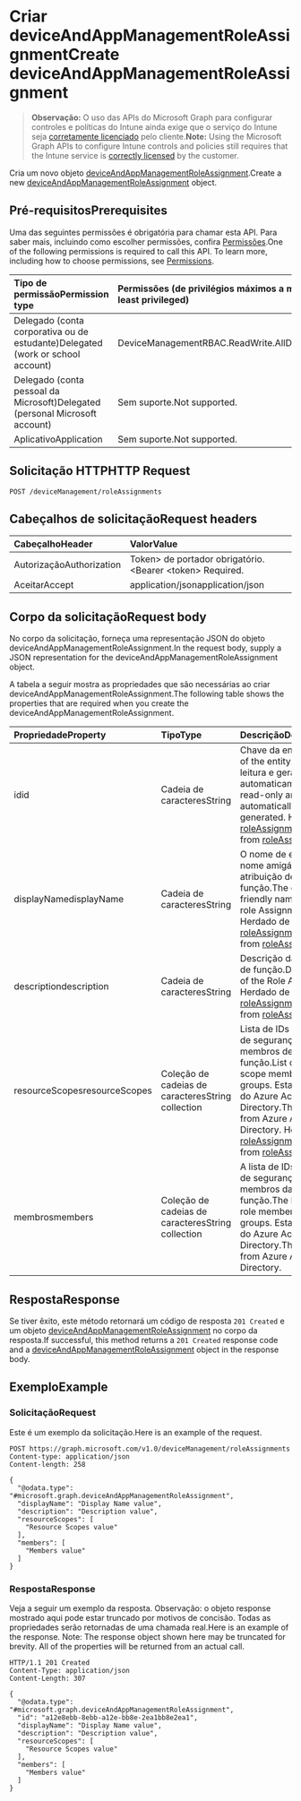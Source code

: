 # <a name="create-deviceandappmanagementroleassignment"></a><span data-ttu-id="56fb9-101">Criar deviceAndAppManagementRoleAssignment</span><span class="sxs-lookup"><span data-stu-id="56fb9-101">Create deviceAndAppManagementRoleAssignment</span></span>

> <span data-ttu-id="56fb9-102">**Observação:** O uso das APIs do Microsoft Graph para configurar controles e políticas do Intune ainda exige que o serviço do Intune seja [corretamente licenciado](https://go.microsoft.com/fwlink/?linkid=839381) pelo cliente.</span><span class="sxs-lookup"><span data-stu-id="56fb9-102">**Note:** Using the Microsoft Graph APIs to configure Intune controls and policies still requires that the Intune service is [correctly licensed](https://go.microsoft.com/fwlink/?linkid=839381) by the customer.</span></span>

<span data-ttu-id="56fb9-103">Cria um novo objeto [deviceAndAppManagementRoleAssignment](../resources/intune_rbac_deviceandappmanagementroleassignment.md).</span><span class="sxs-lookup"><span data-stu-id="56fb9-103">Create a new [deviceAndAppManagementRoleAssignment](../resources/intune_rbac_deviceandappmanagementroleassignment.md) object.</span></span>
## <a name="prerequisites"></a><span data-ttu-id="56fb9-104">Pré-requisitos</span><span class="sxs-lookup"><span data-stu-id="56fb9-104">Prerequisites</span></span>
<span data-ttu-id="56fb9-p101">Uma das seguintes permissões é obrigatória para chamar esta API. Para saber mais, incluindo como escolher permissões, confira [Permissões](../../../concepts/permissions_reference.md).</span><span class="sxs-lookup"><span data-stu-id="56fb9-p101">One of the following permissions is required to call this API. To learn more, including how to choose permissions, see [Permissions](../../../concepts/permissions_reference.md).</span></span>

|<span data-ttu-id="56fb9-107">Tipo de permissão</span><span class="sxs-lookup"><span data-stu-id="56fb9-107">Permission type</span></span>|<span data-ttu-id="56fb9-108">Permissões (de privilégios máximos a mínimos)</span><span class="sxs-lookup"><span data-stu-id="56fb9-108">Permissions (from most to least privileged)</span></span>|
|:---|:---|
|<span data-ttu-id="56fb9-109">Delegado (conta corporativa ou de estudante)</span><span class="sxs-lookup"><span data-stu-id="56fb9-109">Delegated (work or school account)</span></span>|<span data-ttu-id="56fb9-110">DeviceManagementRBAC.ReadWrite.All</span><span class="sxs-lookup"><span data-stu-id="56fb9-110">DeviceManagementRBAC.ReadWrite.All</span></span>|
|<span data-ttu-id="56fb9-111">Delegado (conta pessoal da Microsoft)</span><span class="sxs-lookup"><span data-stu-id="56fb9-111">Delegated (personal Microsoft account)</span></span>|<span data-ttu-id="56fb9-112">Sem suporte.</span><span class="sxs-lookup"><span data-stu-id="56fb9-112">Not supported.</span></span>|
|<span data-ttu-id="56fb9-113">Aplicativo</span><span class="sxs-lookup"><span data-stu-id="56fb9-113">Application</span></span>|<span data-ttu-id="56fb9-114">Sem suporte.</span><span class="sxs-lookup"><span data-stu-id="56fb9-114">Not supported.</span></span>|

## <a name="http-request"></a><span data-ttu-id="56fb9-115">Solicitação HTTP</span><span class="sxs-lookup"><span data-stu-id="56fb9-115">HTTP Request</span></span>
<!-- {
  "blockType": "ignored"
}
-->
``` http
POST /deviceManagement/roleAssignments
```

## <a name="request-headers"></a><span data-ttu-id="56fb9-116">Cabeçalhos de solicitação</span><span class="sxs-lookup"><span data-stu-id="56fb9-116">Request headers</span></span>
|<span data-ttu-id="56fb9-117">Cabeçalho</span><span class="sxs-lookup"><span data-stu-id="56fb9-117">Header</span></span>|<span data-ttu-id="56fb9-118">Valor</span><span class="sxs-lookup"><span data-stu-id="56fb9-118">Value</span></span>|
|:---|:---|
|<span data-ttu-id="56fb9-119">Autorização</span><span class="sxs-lookup"><span data-stu-id="56fb9-119">Authorization</span></span>|<span data-ttu-id="56fb9-120">Token&gt; de portador obrigatório.&lt;</span><span class="sxs-lookup"><span data-stu-id="56fb9-120">Bearer &lt;token&gt; Required.</span></span>|
|<span data-ttu-id="56fb9-121">Aceitar</span><span class="sxs-lookup"><span data-stu-id="56fb9-121">Accept</span></span>|<span data-ttu-id="56fb9-122">application/json</span><span class="sxs-lookup"><span data-stu-id="56fb9-122">application/json</span></span>|

## <a name="request-body"></a><span data-ttu-id="56fb9-123">Corpo da solicitação</span><span class="sxs-lookup"><span data-stu-id="56fb9-123">Request body</span></span>
<span data-ttu-id="56fb9-124">No corpo da solicitação, forneça uma representação JSON do objeto deviceAndAppManagementRoleAssignment.</span><span class="sxs-lookup"><span data-stu-id="56fb9-124">In the request body, supply a JSON representation for the deviceAndAppManagementRoleAssignment object.</span></span>

<span data-ttu-id="56fb9-125">A tabela a seguir mostra as propriedades que são necessárias ao criar deviceAndAppManagementRoleAssignment.</span><span class="sxs-lookup"><span data-stu-id="56fb9-125">The following table shows the properties that are required when you create the deviceAndAppManagementRoleAssignment.</span></span>

|<span data-ttu-id="56fb9-126">Propriedade</span><span class="sxs-lookup"><span data-stu-id="56fb9-126">Property</span></span>|<span data-ttu-id="56fb9-127">Tipo</span><span class="sxs-lookup"><span data-stu-id="56fb9-127">Type</span></span>|<span data-ttu-id="56fb9-128">Descrição</span><span class="sxs-lookup"><span data-stu-id="56fb9-128">Description</span></span>|
|:---|:---|:---|
|<span data-ttu-id="56fb9-129">id</span><span class="sxs-lookup"><span data-stu-id="56fb9-129">id</span></span>|<span data-ttu-id="56fb9-130">Cadeia de caracteres</span><span class="sxs-lookup"><span data-stu-id="56fb9-130">String</span></span>|<span data-ttu-id="56fb9-131">Chave da entidade.</span><span class="sxs-lookup"><span data-stu-id="56fb9-131">Key of the entity.</span></span> <span data-ttu-id="56fb9-132">É somente leitura e gerada automaticamente.</span><span class="sxs-lookup"><span data-stu-id="56fb9-132">This is read-only and automatically generated.</span></span> <span data-ttu-id="56fb9-133">Herdado de [roleAssignment](../resources/intune_rbac_roleassignment.md)</span><span class="sxs-lookup"><span data-stu-id="56fb9-133">Inherited from [roleAssignment](../resources/intune_rbac_roleassignment.md)</span></span>|
|<span data-ttu-id="56fb9-134">displayName</span><span class="sxs-lookup"><span data-stu-id="56fb9-134">displayName</span></span>|<span data-ttu-id="56fb9-135">Cadeia de caracteres</span><span class="sxs-lookup"><span data-stu-id="56fb9-135">String</span></span>|<span data-ttu-id="56fb9-136">O nome de exibição ou nome amigável da atribuição de função.</span><span class="sxs-lookup"><span data-stu-id="56fb9-136">The display or friendly name of the role Assignment.</span></span> <span data-ttu-id="56fb9-137">Herdado de [roleAssignment](../resources/intune_rbac_roleassignment.md)</span><span class="sxs-lookup"><span data-stu-id="56fb9-137">Inherited from [roleAssignment](../resources/intune_rbac_roleassignment.md)</span></span>|
|<span data-ttu-id="56fb9-138">description</span><span class="sxs-lookup"><span data-stu-id="56fb9-138">description</span></span>|<span data-ttu-id="56fb9-139">Cadeia de caracteres</span><span class="sxs-lookup"><span data-stu-id="56fb9-139">String</span></span>|<span data-ttu-id="56fb9-140">Descrição da atribuição de função.</span><span class="sxs-lookup"><span data-stu-id="56fb9-140">Description of the Role Assignment.</span></span> <span data-ttu-id="56fb9-141">Herdado de [roleAssignment](../resources/intune_rbac_roleassignment.md)</span><span class="sxs-lookup"><span data-stu-id="56fb9-141">Inherited from [roleAssignment](../resources/intune_rbac_roleassignment.md)</span></span>|
|<span data-ttu-id="56fb9-142">resourceScopes</span><span class="sxs-lookup"><span data-stu-id="56fb9-142">resourceScopes</span></span>|<span data-ttu-id="56fb9-143">Coleção de cadeias de caracteres</span><span class="sxs-lookup"><span data-stu-id="56fb9-143">String collection</span></span>|<span data-ttu-id="56fb9-144">Lista de IDs de grupos de segurança de membros de escopo da função.</span><span class="sxs-lookup"><span data-stu-id="56fb9-144">List of ids of role scope member security groups.</span></span>  <span data-ttu-id="56fb9-145">Estas são as IDs do Azure Active Directory.</span><span class="sxs-lookup"><span data-stu-id="56fb9-145">These are IDs from Azure Active Directory.</span></span> <span data-ttu-id="56fb9-146">Herdado de [roleAssignment](../resources/intune_rbac_roleassignment.md)</span><span class="sxs-lookup"><span data-stu-id="56fb9-146">Inherited from [roleAssignment](../resources/intune_rbac_roleassignment.md)</span></span>|
|<span data-ttu-id="56fb9-147">membros</span><span class="sxs-lookup"><span data-stu-id="56fb9-147">members</span></span>|<span data-ttu-id="56fb9-148">Coleção de cadeias de caracteres</span><span class="sxs-lookup"><span data-stu-id="56fb9-148">String collection</span></span>|<span data-ttu-id="56fb9-149">A lista de IDs de grupos de segurança de membros da função.</span><span class="sxs-lookup"><span data-stu-id="56fb9-149">The list of ids of role member security groups.</span></span> <span data-ttu-id="56fb9-150">Estas são as IDs do Azure Active Directory.</span><span class="sxs-lookup"><span data-stu-id="56fb9-150">These are IDs from Azure Active Directory.</span></span>|



## <a name="response"></a><span data-ttu-id="56fb9-151">Resposta</span><span class="sxs-lookup"><span data-stu-id="56fb9-151">Response</span></span>
<span data-ttu-id="56fb9-152">Se tiver êxito, este método retornará um código de resposta `201 Created` e um objeto [deviceAndAppManagementRoleAssignment](../resources/intune_rbac_deviceandappmanagementroleassignment.md) no corpo da resposta.</span><span class="sxs-lookup"><span data-stu-id="56fb9-152">If successful, this method returns a `201 Created` response code and a [deviceAndAppManagementRoleAssignment](../resources/intune_rbac_deviceandappmanagementroleassignment.md) object in the response body.</span></span>

## <a name="example"></a><span data-ttu-id="56fb9-153">Exemplo</span><span class="sxs-lookup"><span data-stu-id="56fb9-153">Example</span></span>
### <a name="request"></a><span data-ttu-id="56fb9-154">Solicitação</span><span class="sxs-lookup"><span data-stu-id="56fb9-154">Request</span></span>
<span data-ttu-id="56fb9-155">Este é um exemplo da solicitação.</span><span class="sxs-lookup"><span data-stu-id="56fb9-155">Here is an example of the request.</span></span>
``` http
POST https://graph.microsoft.com/v1.0/deviceManagement/roleAssignments
Content-type: application/json
Content-length: 258

{
  "@odata.type": "#microsoft.graph.deviceAndAppManagementRoleAssignment",
  "displayName": "Display Name value",
  "description": "Description value",
  "resourceScopes": [
    "Resource Scopes value"
  ],
  "members": [
    "Members value"
  ]
}
```

### <a name="response"></a><span data-ttu-id="56fb9-156">Resposta</span><span class="sxs-lookup"><span data-stu-id="56fb9-156">Response</span></span>
<span data-ttu-id="56fb9-p107">Veja a seguir um exemplo da resposta. Observação: o objeto response mostrado aqui pode estar truncado por motivos de concisão. Todas as propriedades serão retornadas de uma chamada real.</span><span class="sxs-lookup"><span data-stu-id="56fb9-p107">Here is an example of the response. Note: The response object shown here may be truncated for brevity. All of the properties will be returned from an actual call.</span></span>
``` http
HTTP/1.1 201 Created
Content-Type: application/json
Content-Length: 307

{
  "@odata.type": "#microsoft.graph.deviceAndAppManagementRoleAssignment",
  "id": "a12e8ebb-8ebb-a12e-bb8e-2ea1bb8e2ea1",
  "displayName": "Display Name value",
  "description": "Description value",
  "resourceScopes": [
    "Resource Scopes value"
  ],
  "members": [
    "Members value"
  ]
}
```









